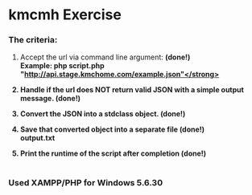 
# kmcmh Exercise
  
<h3>The criteria:</h3>

1.	Accept the url via command line argument:  <strong>(done!)<br />
    Example: <strong>php script.php "http://api.stage.kmchome.com/example.json"</strong><br />
2.	Handle if the url does NOT return valid JSON with a simple output message.<strong> (done!)</strong><br />
    
3.	Convert the JSON into a stdclass object. <strong> (done!)</strong><br />

4.	Save that converted object into a separate file <strong> (done!)</strong><br />
    <strong>output.txt</strong><br />

5.	Print the runtime of the script after completion <strong> (done!)</strong><br /><br />

<h3>Used XAMPP/PHP for Windows 5.6.30</h3>

